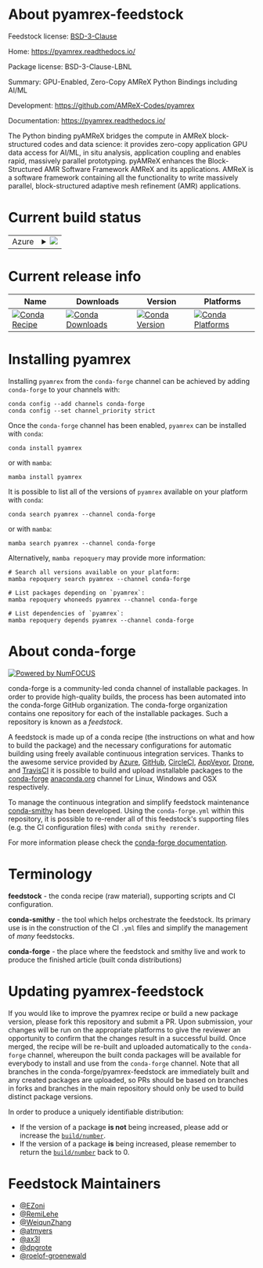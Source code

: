 About pyamrex-feedstock
=======================

Feedstock license: [BSD-3-Clause](https://github.com/conda-forge/pyamrex-feedstock/blob/main/LICENSE.txt)

Home: https://pyamrex.readthedocs.io/

Package license: BSD-3-Clause-LBNL

Summary: GPU-Enabled, Zero-Copy AMReX Python Bindings including AI/ML

Development: https://github.com/AMReX-Codes/pyamrex

Documentation: https://pyamrex.readthedocs.io/

The Python binding pyAMReX bridges the compute in AMReX block-structured
codes and data science: it provides zero-copy application GPU data access
for AI/ML, in situ analysis, application coupling and enables rapid,
massively parallel prototyping. pyAMReX enhances the Block-Structured AMR
Software Framework AMReX and its applications.
AMReX is a software framework containing all the functionality to write
massively parallel, block-structured adaptive mesh refinement (AMR)
applications.

Current build status
====================


<table>
    
  <tr>
    <td>Azure</td>
    <td>
      <details>
        <summary>
          <a href="https://dev.azure.com/conda-forge/feedstock-builds/_build/latest?definitionId=20615&branchName=main">
            <img src="https://dev.azure.com/conda-forge/feedstock-builds/_apis/build/status/pyamrex-feedstock?branchName=main">
          </a>
        </summary>
        <table>
          <thead><tr><th>Variant</th><th>Status</th></tr></thead>
          <tbody><tr>
              <td>linux_64_mpimpichnumpy2.0python3.10.____cpython</td>
              <td>
                <a href="https://dev.azure.com/conda-forge/feedstock-builds/_build/latest?definitionId=20615&branchName=main">
                  <img src="https://dev.azure.com/conda-forge/feedstock-builds/_apis/build/status/pyamrex-feedstock?branchName=main&jobName=linux&configuration=linux%20linux_64_mpimpichnumpy2.0python3.10.____cpython" alt="variant">
                </a>
              </td>
            </tr><tr>
              <td>linux_64_mpimpichnumpy2.0python3.11.____cpython</td>
              <td>
                <a href="https://dev.azure.com/conda-forge/feedstock-builds/_build/latest?definitionId=20615&branchName=main">
                  <img src="https://dev.azure.com/conda-forge/feedstock-builds/_apis/build/status/pyamrex-feedstock?branchName=main&jobName=linux&configuration=linux%20linux_64_mpimpichnumpy2.0python3.11.____cpython" alt="variant">
                </a>
              </td>
            </tr><tr>
              <td>linux_64_mpimpichnumpy2.0python3.12.____cpython</td>
              <td>
                <a href="https://dev.azure.com/conda-forge/feedstock-builds/_build/latest?definitionId=20615&branchName=main">
                  <img src="https://dev.azure.com/conda-forge/feedstock-builds/_apis/build/status/pyamrex-feedstock?branchName=main&jobName=linux&configuration=linux%20linux_64_mpimpichnumpy2.0python3.12.____cpython" alt="variant">
                </a>
              </td>
            </tr><tr>
              <td>linux_64_mpimpichnumpy2.0python3.9.____cpython</td>
              <td>
                <a href="https://dev.azure.com/conda-forge/feedstock-builds/_build/latest?definitionId=20615&branchName=main">
                  <img src="https://dev.azure.com/conda-forge/feedstock-builds/_apis/build/status/pyamrex-feedstock?branchName=main&jobName=linux&configuration=linux%20linux_64_mpimpichnumpy2.0python3.9.____cpython" alt="variant">
                </a>
              </td>
            </tr><tr>
              <td>linux_64_mpimpichnumpy2python3.13.____cp313</td>
              <td>
                <a href="https://dev.azure.com/conda-forge/feedstock-builds/_build/latest?definitionId=20615&branchName=main">
                  <img src="https://dev.azure.com/conda-forge/feedstock-builds/_apis/build/status/pyamrex-feedstock?branchName=main&jobName=linux&configuration=linux%20linux_64_mpimpichnumpy2python3.13.____cp313" alt="variant">
                </a>
              </td>
            </tr><tr>
              <td>linux_64_mpinompinumpy2.0python3.10.____cpython</td>
              <td>
                <a href="https://dev.azure.com/conda-forge/feedstock-builds/_build/latest?definitionId=20615&branchName=main">
                  <img src="https://dev.azure.com/conda-forge/feedstock-builds/_apis/build/status/pyamrex-feedstock?branchName=main&jobName=linux&configuration=linux%20linux_64_mpinompinumpy2.0python3.10.____cpython" alt="variant">
                </a>
              </td>
            </tr><tr>
              <td>linux_64_mpinompinumpy2.0python3.11.____cpython</td>
              <td>
                <a href="https://dev.azure.com/conda-forge/feedstock-builds/_build/latest?definitionId=20615&branchName=main">
                  <img src="https://dev.azure.com/conda-forge/feedstock-builds/_apis/build/status/pyamrex-feedstock?branchName=main&jobName=linux&configuration=linux%20linux_64_mpinompinumpy2.0python3.11.____cpython" alt="variant">
                </a>
              </td>
            </tr><tr>
              <td>linux_64_mpinompinumpy2.0python3.12.____cpython</td>
              <td>
                <a href="https://dev.azure.com/conda-forge/feedstock-builds/_build/latest?definitionId=20615&branchName=main">
                  <img src="https://dev.azure.com/conda-forge/feedstock-builds/_apis/build/status/pyamrex-feedstock?branchName=main&jobName=linux&configuration=linux%20linux_64_mpinompinumpy2.0python3.12.____cpython" alt="variant">
                </a>
              </td>
            </tr><tr>
              <td>linux_64_mpinompinumpy2.0python3.9.____cpython</td>
              <td>
                <a href="https://dev.azure.com/conda-forge/feedstock-builds/_build/latest?definitionId=20615&branchName=main">
                  <img src="https://dev.azure.com/conda-forge/feedstock-builds/_apis/build/status/pyamrex-feedstock?branchName=main&jobName=linux&configuration=linux%20linux_64_mpinompinumpy2.0python3.9.____cpython" alt="variant">
                </a>
              </td>
            </tr><tr>
              <td>linux_64_mpinompinumpy2python3.13.____cp313</td>
              <td>
                <a href="https://dev.azure.com/conda-forge/feedstock-builds/_build/latest?definitionId=20615&branchName=main">
                  <img src="https://dev.azure.com/conda-forge/feedstock-builds/_apis/build/status/pyamrex-feedstock?branchName=main&jobName=linux&configuration=linux%20linux_64_mpinompinumpy2python3.13.____cp313" alt="variant">
                </a>
              </td>
            </tr><tr>
              <td>linux_64_mpiopenmpinumpy2.0python3.10.____cpython</td>
              <td>
                <a href="https://dev.azure.com/conda-forge/feedstock-builds/_build/latest?definitionId=20615&branchName=main">
                  <img src="https://dev.azure.com/conda-forge/feedstock-builds/_apis/build/status/pyamrex-feedstock?branchName=main&jobName=linux&configuration=linux%20linux_64_mpiopenmpinumpy2.0python3.10.____cpython" alt="variant">
                </a>
              </td>
            </tr><tr>
              <td>linux_64_mpiopenmpinumpy2.0python3.11.____cpython</td>
              <td>
                <a href="https://dev.azure.com/conda-forge/feedstock-builds/_build/latest?definitionId=20615&branchName=main">
                  <img src="https://dev.azure.com/conda-forge/feedstock-builds/_apis/build/status/pyamrex-feedstock?branchName=main&jobName=linux&configuration=linux%20linux_64_mpiopenmpinumpy2.0python3.11.____cpython" alt="variant">
                </a>
              </td>
            </tr><tr>
              <td>linux_64_mpiopenmpinumpy2.0python3.12.____cpython</td>
              <td>
                <a href="https://dev.azure.com/conda-forge/feedstock-builds/_build/latest?definitionId=20615&branchName=main">
                  <img src="https://dev.azure.com/conda-forge/feedstock-builds/_apis/build/status/pyamrex-feedstock?branchName=main&jobName=linux&configuration=linux%20linux_64_mpiopenmpinumpy2.0python3.12.____cpython" alt="variant">
                </a>
              </td>
            </tr><tr>
              <td>linux_64_mpiopenmpinumpy2.0python3.9.____cpython</td>
              <td>
                <a href="https://dev.azure.com/conda-forge/feedstock-builds/_build/latest?definitionId=20615&branchName=main">
                  <img src="https://dev.azure.com/conda-forge/feedstock-builds/_apis/build/status/pyamrex-feedstock?branchName=main&jobName=linux&configuration=linux%20linux_64_mpiopenmpinumpy2.0python3.9.____cpython" alt="variant">
                </a>
              </td>
            </tr><tr>
              <td>linux_64_mpiopenmpinumpy2python3.13.____cp313</td>
              <td>
                <a href="https://dev.azure.com/conda-forge/feedstock-builds/_build/latest?definitionId=20615&branchName=main">
                  <img src="https://dev.azure.com/conda-forge/feedstock-builds/_apis/build/status/pyamrex-feedstock?branchName=main&jobName=linux&configuration=linux%20linux_64_mpiopenmpinumpy2python3.13.____cp313" alt="variant">
                </a>
              </td>
            </tr><tr>
              <td>linux_aarch64_mpimpichnumpy2.0python3.10.____cpython</td>
              <td>
                <a href="https://dev.azure.com/conda-forge/feedstock-builds/_build/latest?definitionId=20615&branchName=main">
                  <img src="https://dev.azure.com/conda-forge/feedstock-builds/_apis/build/status/pyamrex-feedstock?branchName=main&jobName=linux&configuration=linux%20linux_aarch64_mpimpichnumpy2.0python3.10.____cpython" alt="variant">
                </a>
              </td>
            </tr><tr>
              <td>linux_aarch64_mpimpichnumpy2.0python3.11.____cpython</td>
              <td>
                <a href="https://dev.azure.com/conda-forge/feedstock-builds/_build/latest?definitionId=20615&branchName=main">
                  <img src="https://dev.azure.com/conda-forge/feedstock-builds/_apis/build/status/pyamrex-feedstock?branchName=main&jobName=linux&configuration=linux%20linux_aarch64_mpimpichnumpy2.0python3.11.____cpython" alt="variant">
                </a>
              </td>
            </tr><tr>
              <td>linux_aarch64_mpimpichnumpy2.0python3.12.____cpython</td>
              <td>
                <a href="https://dev.azure.com/conda-forge/feedstock-builds/_build/latest?definitionId=20615&branchName=main">
                  <img src="https://dev.azure.com/conda-forge/feedstock-builds/_apis/build/status/pyamrex-feedstock?branchName=main&jobName=linux&configuration=linux%20linux_aarch64_mpimpichnumpy2.0python3.12.____cpython" alt="variant">
                </a>
              </td>
            </tr><tr>
              <td>linux_aarch64_mpimpichnumpy2.0python3.9.____cpython</td>
              <td>
                <a href="https://dev.azure.com/conda-forge/feedstock-builds/_build/latest?definitionId=20615&branchName=main">
                  <img src="https://dev.azure.com/conda-forge/feedstock-builds/_apis/build/status/pyamrex-feedstock?branchName=main&jobName=linux&configuration=linux%20linux_aarch64_mpimpichnumpy2.0python3.9.____cpython" alt="variant">
                </a>
              </td>
            </tr><tr>
              <td>linux_aarch64_mpimpichnumpy2python3.13.____cp313</td>
              <td>
                <a href="https://dev.azure.com/conda-forge/feedstock-builds/_build/latest?definitionId=20615&branchName=main">
                  <img src="https://dev.azure.com/conda-forge/feedstock-builds/_apis/build/status/pyamrex-feedstock?branchName=main&jobName=linux&configuration=linux%20linux_aarch64_mpimpichnumpy2python3.13.____cp313" alt="variant">
                </a>
              </td>
            </tr><tr>
              <td>linux_aarch64_mpinompinumpy2.0python3.10.____cpython</td>
              <td>
                <a href="https://dev.azure.com/conda-forge/feedstock-builds/_build/latest?definitionId=20615&branchName=main">
                  <img src="https://dev.azure.com/conda-forge/feedstock-builds/_apis/build/status/pyamrex-feedstock?branchName=main&jobName=linux&configuration=linux%20linux_aarch64_mpinompinumpy2.0python3.10.____cpython" alt="variant">
                </a>
              </td>
            </tr><tr>
              <td>linux_aarch64_mpinompinumpy2.0python3.11.____cpython</td>
              <td>
                <a href="https://dev.azure.com/conda-forge/feedstock-builds/_build/latest?definitionId=20615&branchName=main">
                  <img src="https://dev.azure.com/conda-forge/feedstock-builds/_apis/build/status/pyamrex-feedstock?branchName=main&jobName=linux&configuration=linux%20linux_aarch64_mpinompinumpy2.0python3.11.____cpython" alt="variant">
                </a>
              </td>
            </tr><tr>
              <td>linux_aarch64_mpinompinumpy2.0python3.12.____cpython</td>
              <td>
                <a href="https://dev.azure.com/conda-forge/feedstock-builds/_build/latest?definitionId=20615&branchName=main">
                  <img src="https://dev.azure.com/conda-forge/feedstock-builds/_apis/build/status/pyamrex-feedstock?branchName=main&jobName=linux&configuration=linux%20linux_aarch64_mpinompinumpy2.0python3.12.____cpython" alt="variant">
                </a>
              </td>
            </tr><tr>
              <td>linux_aarch64_mpinompinumpy2.0python3.9.____cpython</td>
              <td>
                <a href="https://dev.azure.com/conda-forge/feedstock-builds/_build/latest?definitionId=20615&branchName=main">
                  <img src="https://dev.azure.com/conda-forge/feedstock-builds/_apis/build/status/pyamrex-feedstock?branchName=main&jobName=linux&configuration=linux%20linux_aarch64_mpinompinumpy2.0python3.9.____cpython" alt="variant">
                </a>
              </td>
            </tr><tr>
              <td>linux_aarch64_mpinompinumpy2python3.13.____cp313</td>
              <td>
                <a href="https://dev.azure.com/conda-forge/feedstock-builds/_build/latest?definitionId=20615&branchName=main">
                  <img src="https://dev.azure.com/conda-forge/feedstock-builds/_apis/build/status/pyamrex-feedstock?branchName=main&jobName=linux&configuration=linux%20linux_aarch64_mpinompinumpy2python3.13.____cp313" alt="variant">
                </a>
              </td>
            </tr><tr>
              <td>linux_aarch64_mpiopenmpinumpy2.0python3.10.____cpython</td>
              <td>
                <a href="https://dev.azure.com/conda-forge/feedstock-builds/_build/latest?definitionId=20615&branchName=main">
                  <img src="https://dev.azure.com/conda-forge/feedstock-builds/_apis/build/status/pyamrex-feedstock?branchName=main&jobName=linux&configuration=linux%20linux_aarch64_mpiopenmpinumpy2.0python3.10.____cpython" alt="variant">
                </a>
              </td>
            </tr><tr>
              <td>linux_aarch64_mpiopenmpinumpy2.0python3.11.____cpython</td>
              <td>
                <a href="https://dev.azure.com/conda-forge/feedstock-builds/_build/latest?definitionId=20615&branchName=main">
                  <img src="https://dev.azure.com/conda-forge/feedstock-builds/_apis/build/status/pyamrex-feedstock?branchName=main&jobName=linux&configuration=linux%20linux_aarch64_mpiopenmpinumpy2.0python3.11.____cpython" alt="variant">
                </a>
              </td>
            </tr><tr>
              <td>linux_aarch64_mpiopenmpinumpy2.0python3.12.____cpython</td>
              <td>
                <a href="https://dev.azure.com/conda-forge/feedstock-builds/_build/latest?definitionId=20615&branchName=main">
                  <img src="https://dev.azure.com/conda-forge/feedstock-builds/_apis/build/status/pyamrex-feedstock?branchName=main&jobName=linux&configuration=linux%20linux_aarch64_mpiopenmpinumpy2.0python3.12.____cpython" alt="variant">
                </a>
              </td>
            </tr><tr>
              <td>linux_aarch64_mpiopenmpinumpy2.0python3.9.____cpython</td>
              <td>
                <a href="https://dev.azure.com/conda-forge/feedstock-builds/_build/latest?definitionId=20615&branchName=main">
                  <img src="https://dev.azure.com/conda-forge/feedstock-builds/_apis/build/status/pyamrex-feedstock?branchName=main&jobName=linux&configuration=linux%20linux_aarch64_mpiopenmpinumpy2.0python3.9.____cpython" alt="variant">
                </a>
              </td>
            </tr><tr>
              <td>linux_aarch64_mpiopenmpinumpy2python3.13.____cp313</td>
              <td>
                <a href="https://dev.azure.com/conda-forge/feedstock-builds/_build/latest?definitionId=20615&branchName=main">
                  <img src="https://dev.azure.com/conda-forge/feedstock-builds/_apis/build/status/pyamrex-feedstock?branchName=main&jobName=linux&configuration=linux%20linux_aarch64_mpiopenmpinumpy2python3.13.____cp313" alt="variant">
                </a>
              </td>
            </tr><tr>
              <td>linux_ppc64le_mpimpichnumpy2.0python3.10.____cpython</td>
              <td>
                <a href="https://dev.azure.com/conda-forge/feedstock-builds/_build/latest?definitionId=20615&branchName=main">
                  <img src="https://dev.azure.com/conda-forge/feedstock-builds/_apis/build/status/pyamrex-feedstock?branchName=main&jobName=linux&configuration=linux%20linux_ppc64le_mpimpichnumpy2.0python3.10.____cpython" alt="variant">
                </a>
              </td>
            </tr><tr>
              <td>linux_ppc64le_mpimpichnumpy2.0python3.11.____cpython</td>
              <td>
                <a href="https://dev.azure.com/conda-forge/feedstock-builds/_build/latest?definitionId=20615&branchName=main">
                  <img src="https://dev.azure.com/conda-forge/feedstock-builds/_apis/build/status/pyamrex-feedstock?branchName=main&jobName=linux&configuration=linux%20linux_ppc64le_mpimpichnumpy2.0python3.11.____cpython" alt="variant">
                </a>
              </td>
            </tr><tr>
              <td>linux_ppc64le_mpimpichnumpy2.0python3.12.____cpython</td>
              <td>
                <a href="https://dev.azure.com/conda-forge/feedstock-builds/_build/latest?definitionId=20615&branchName=main">
                  <img src="https://dev.azure.com/conda-forge/feedstock-builds/_apis/build/status/pyamrex-feedstock?branchName=main&jobName=linux&configuration=linux%20linux_ppc64le_mpimpichnumpy2.0python3.12.____cpython" alt="variant">
                </a>
              </td>
            </tr><tr>
              <td>linux_ppc64le_mpimpichnumpy2.0python3.9.____cpython</td>
              <td>
                <a href="https://dev.azure.com/conda-forge/feedstock-builds/_build/latest?definitionId=20615&branchName=main">
                  <img src="https://dev.azure.com/conda-forge/feedstock-builds/_apis/build/status/pyamrex-feedstock?branchName=main&jobName=linux&configuration=linux%20linux_ppc64le_mpimpichnumpy2.0python3.9.____cpython" alt="variant">
                </a>
              </td>
            </tr><tr>
              <td>linux_ppc64le_mpimpichnumpy2python3.13.____cp313</td>
              <td>
                <a href="https://dev.azure.com/conda-forge/feedstock-builds/_build/latest?definitionId=20615&branchName=main">
                  <img src="https://dev.azure.com/conda-forge/feedstock-builds/_apis/build/status/pyamrex-feedstock?branchName=main&jobName=linux&configuration=linux%20linux_ppc64le_mpimpichnumpy2python3.13.____cp313" alt="variant">
                </a>
              </td>
            </tr><tr>
              <td>linux_ppc64le_mpinompinumpy2.0python3.10.____cpython</td>
              <td>
                <a href="https://dev.azure.com/conda-forge/feedstock-builds/_build/latest?definitionId=20615&branchName=main">
                  <img src="https://dev.azure.com/conda-forge/feedstock-builds/_apis/build/status/pyamrex-feedstock?branchName=main&jobName=linux&configuration=linux%20linux_ppc64le_mpinompinumpy2.0python3.10.____cpython" alt="variant">
                </a>
              </td>
            </tr><tr>
              <td>linux_ppc64le_mpinompinumpy2.0python3.11.____cpython</td>
              <td>
                <a href="https://dev.azure.com/conda-forge/feedstock-builds/_build/latest?definitionId=20615&branchName=main">
                  <img src="https://dev.azure.com/conda-forge/feedstock-builds/_apis/build/status/pyamrex-feedstock?branchName=main&jobName=linux&configuration=linux%20linux_ppc64le_mpinompinumpy2.0python3.11.____cpython" alt="variant">
                </a>
              </td>
            </tr><tr>
              <td>linux_ppc64le_mpinompinumpy2.0python3.12.____cpython</td>
              <td>
                <a href="https://dev.azure.com/conda-forge/feedstock-builds/_build/latest?definitionId=20615&branchName=main">
                  <img src="https://dev.azure.com/conda-forge/feedstock-builds/_apis/build/status/pyamrex-feedstock?branchName=main&jobName=linux&configuration=linux%20linux_ppc64le_mpinompinumpy2.0python3.12.____cpython" alt="variant">
                </a>
              </td>
            </tr><tr>
              <td>linux_ppc64le_mpinompinumpy2.0python3.9.____cpython</td>
              <td>
                <a href="https://dev.azure.com/conda-forge/feedstock-builds/_build/latest?definitionId=20615&branchName=main">
                  <img src="https://dev.azure.com/conda-forge/feedstock-builds/_apis/build/status/pyamrex-feedstock?branchName=main&jobName=linux&configuration=linux%20linux_ppc64le_mpinompinumpy2.0python3.9.____cpython" alt="variant">
                </a>
              </td>
            </tr><tr>
              <td>linux_ppc64le_mpinompinumpy2python3.13.____cp313</td>
              <td>
                <a href="https://dev.azure.com/conda-forge/feedstock-builds/_build/latest?definitionId=20615&branchName=main">
                  <img src="https://dev.azure.com/conda-forge/feedstock-builds/_apis/build/status/pyamrex-feedstock?branchName=main&jobName=linux&configuration=linux%20linux_ppc64le_mpinompinumpy2python3.13.____cp313" alt="variant">
                </a>
              </td>
            </tr><tr>
              <td>linux_ppc64le_mpiopenmpinumpy2.0python3.10.____cpython</td>
              <td>
                <a href="https://dev.azure.com/conda-forge/feedstock-builds/_build/latest?definitionId=20615&branchName=main">
                  <img src="https://dev.azure.com/conda-forge/feedstock-builds/_apis/build/status/pyamrex-feedstock?branchName=main&jobName=linux&configuration=linux%20linux_ppc64le_mpiopenmpinumpy2.0python3.10.____cpython" alt="variant">
                </a>
              </td>
            </tr><tr>
              <td>linux_ppc64le_mpiopenmpinumpy2.0python3.11.____cpython</td>
              <td>
                <a href="https://dev.azure.com/conda-forge/feedstock-builds/_build/latest?definitionId=20615&branchName=main">
                  <img src="https://dev.azure.com/conda-forge/feedstock-builds/_apis/build/status/pyamrex-feedstock?branchName=main&jobName=linux&configuration=linux%20linux_ppc64le_mpiopenmpinumpy2.0python3.11.____cpython" alt="variant">
                </a>
              </td>
            </tr><tr>
              <td>linux_ppc64le_mpiopenmpinumpy2.0python3.12.____cpython</td>
              <td>
                <a href="https://dev.azure.com/conda-forge/feedstock-builds/_build/latest?definitionId=20615&branchName=main">
                  <img src="https://dev.azure.com/conda-forge/feedstock-builds/_apis/build/status/pyamrex-feedstock?branchName=main&jobName=linux&configuration=linux%20linux_ppc64le_mpiopenmpinumpy2.0python3.12.____cpython" alt="variant">
                </a>
              </td>
            </tr><tr>
              <td>linux_ppc64le_mpiopenmpinumpy2.0python3.9.____cpython</td>
              <td>
                <a href="https://dev.azure.com/conda-forge/feedstock-builds/_build/latest?definitionId=20615&branchName=main">
                  <img src="https://dev.azure.com/conda-forge/feedstock-builds/_apis/build/status/pyamrex-feedstock?branchName=main&jobName=linux&configuration=linux%20linux_ppc64le_mpiopenmpinumpy2.0python3.9.____cpython" alt="variant">
                </a>
              </td>
            </tr><tr>
              <td>linux_ppc64le_mpiopenmpinumpy2python3.13.____cp313</td>
              <td>
                <a href="https://dev.azure.com/conda-forge/feedstock-builds/_build/latest?definitionId=20615&branchName=main">
                  <img src="https://dev.azure.com/conda-forge/feedstock-builds/_apis/build/status/pyamrex-feedstock?branchName=main&jobName=linux&configuration=linux%20linux_ppc64le_mpiopenmpinumpy2python3.13.____cp313" alt="variant">
                </a>
              </td>
            </tr><tr>
              <td>osx_64_mpimpichnumpy2.0python3.10.____cpython</td>
              <td>
                <a href="https://dev.azure.com/conda-forge/feedstock-builds/_build/latest?definitionId=20615&branchName=main">
                  <img src="https://dev.azure.com/conda-forge/feedstock-builds/_apis/build/status/pyamrex-feedstock?branchName=main&jobName=osx&configuration=osx%20osx_64_mpimpichnumpy2.0python3.10.____cpython" alt="variant">
                </a>
              </td>
            </tr><tr>
              <td>osx_64_mpimpichnumpy2.0python3.11.____cpython</td>
              <td>
                <a href="https://dev.azure.com/conda-forge/feedstock-builds/_build/latest?definitionId=20615&branchName=main">
                  <img src="https://dev.azure.com/conda-forge/feedstock-builds/_apis/build/status/pyamrex-feedstock?branchName=main&jobName=osx&configuration=osx%20osx_64_mpimpichnumpy2.0python3.11.____cpython" alt="variant">
                </a>
              </td>
            </tr><tr>
              <td>osx_64_mpimpichnumpy2.0python3.12.____cpython</td>
              <td>
                <a href="https://dev.azure.com/conda-forge/feedstock-builds/_build/latest?definitionId=20615&branchName=main">
                  <img src="https://dev.azure.com/conda-forge/feedstock-builds/_apis/build/status/pyamrex-feedstock?branchName=main&jobName=osx&configuration=osx%20osx_64_mpimpichnumpy2.0python3.12.____cpython" alt="variant">
                </a>
              </td>
            </tr><tr>
              <td>osx_64_mpimpichnumpy2.0python3.9.____cpython</td>
              <td>
                <a href="https://dev.azure.com/conda-forge/feedstock-builds/_build/latest?definitionId=20615&branchName=main">
                  <img src="https://dev.azure.com/conda-forge/feedstock-builds/_apis/build/status/pyamrex-feedstock?branchName=main&jobName=osx&configuration=osx%20osx_64_mpimpichnumpy2.0python3.9.____cpython" alt="variant">
                </a>
              </td>
            </tr><tr>
              <td>osx_64_mpimpichnumpy2python3.13.____cp313</td>
              <td>
                <a href="https://dev.azure.com/conda-forge/feedstock-builds/_build/latest?definitionId=20615&branchName=main">
                  <img src="https://dev.azure.com/conda-forge/feedstock-builds/_apis/build/status/pyamrex-feedstock?branchName=main&jobName=osx&configuration=osx%20osx_64_mpimpichnumpy2python3.13.____cp313" alt="variant">
                </a>
              </td>
            </tr><tr>
              <td>osx_64_mpinompinumpy2.0python3.10.____cpython</td>
              <td>
                <a href="https://dev.azure.com/conda-forge/feedstock-builds/_build/latest?definitionId=20615&branchName=main">
                  <img src="https://dev.azure.com/conda-forge/feedstock-builds/_apis/build/status/pyamrex-feedstock?branchName=main&jobName=osx&configuration=osx%20osx_64_mpinompinumpy2.0python3.10.____cpython" alt="variant">
                </a>
              </td>
            </tr><tr>
              <td>osx_64_mpinompinumpy2.0python3.11.____cpython</td>
              <td>
                <a href="https://dev.azure.com/conda-forge/feedstock-builds/_build/latest?definitionId=20615&branchName=main">
                  <img src="https://dev.azure.com/conda-forge/feedstock-builds/_apis/build/status/pyamrex-feedstock?branchName=main&jobName=osx&configuration=osx%20osx_64_mpinompinumpy2.0python3.11.____cpython" alt="variant">
                </a>
              </td>
            </tr><tr>
              <td>osx_64_mpinompinumpy2.0python3.12.____cpython</td>
              <td>
                <a href="https://dev.azure.com/conda-forge/feedstock-builds/_build/latest?definitionId=20615&branchName=main">
                  <img src="https://dev.azure.com/conda-forge/feedstock-builds/_apis/build/status/pyamrex-feedstock?branchName=main&jobName=osx&configuration=osx%20osx_64_mpinompinumpy2.0python3.12.____cpython" alt="variant">
                </a>
              </td>
            </tr><tr>
              <td>osx_64_mpinompinumpy2.0python3.9.____cpython</td>
              <td>
                <a href="https://dev.azure.com/conda-forge/feedstock-builds/_build/latest?definitionId=20615&branchName=main">
                  <img src="https://dev.azure.com/conda-forge/feedstock-builds/_apis/build/status/pyamrex-feedstock?branchName=main&jobName=osx&configuration=osx%20osx_64_mpinompinumpy2.0python3.9.____cpython" alt="variant">
                </a>
              </td>
            </tr><tr>
              <td>osx_64_mpinompinumpy2python3.13.____cp313</td>
              <td>
                <a href="https://dev.azure.com/conda-forge/feedstock-builds/_build/latest?definitionId=20615&branchName=main">
                  <img src="https://dev.azure.com/conda-forge/feedstock-builds/_apis/build/status/pyamrex-feedstock?branchName=main&jobName=osx&configuration=osx%20osx_64_mpinompinumpy2python3.13.____cp313" alt="variant">
                </a>
              </td>
            </tr><tr>
              <td>osx_64_mpiopenmpinumpy2.0python3.10.____cpython</td>
              <td>
                <a href="https://dev.azure.com/conda-forge/feedstock-builds/_build/latest?definitionId=20615&branchName=main">
                  <img src="https://dev.azure.com/conda-forge/feedstock-builds/_apis/build/status/pyamrex-feedstock?branchName=main&jobName=osx&configuration=osx%20osx_64_mpiopenmpinumpy2.0python3.10.____cpython" alt="variant">
                </a>
              </td>
            </tr><tr>
              <td>osx_64_mpiopenmpinumpy2.0python3.11.____cpython</td>
              <td>
                <a href="https://dev.azure.com/conda-forge/feedstock-builds/_build/latest?definitionId=20615&branchName=main">
                  <img src="https://dev.azure.com/conda-forge/feedstock-builds/_apis/build/status/pyamrex-feedstock?branchName=main&jobName=osx&configuration=osx%20osx_64_mpiopenmpinumpy2.0python3.11.____cpython" alt="variant">
                </a>
              </td>
            </tr><tr>
              <td>osx_64_mpiopenmpinumpy2.0python3.12.____cpython</td>
              <td>
                <a href="https://dev.azure.com/conda-forge/feedstock-builds/_build/latest?definitionId=20615&branchName=main">
                  <img src="https://dev.azure.com/conda-forge/feedstock-builds/_apis/build/status/pyamrex-feedstock?branchName=main&jobName=osx&configuration=osx%20osx_64_mpiopenmpinumpy2.0python3.12.____cpython" alt="variant">
                </a>
              </td>
            </tr><tr>
              <td>osx_64_mpiopenmpinumpy2.0python3.9.____cpython</td>
              <td>
                <a href="https://dev.azure.com/conda-forge/feedstock-builds/_build/latest?definitionId=20615&branchName=main">
                  <img src="https://dev.azure.com/conda-forge/feedstock-builds/_apis/build/status/pyamrex-feedstock?branchName=main&jobName=osx&configuration=osx%20osx_64_mpiopenmpinumpy2.0python3.9.____cpython" alt="variant">
                </a>
              </td>
            </tr><tr>
              <td>osx_64_mpiopenmpinumpy2python3.13.____cp313</td>
              <td>
                <a href="https://dev.azure.com/conda-forge/feedstock-builds/_build/latest?definitionId=20615&branchName=main">
                  <img src="https://dev.azure.com/conda-forge/feedstock-builds/_apis/build/status/pyamrex-feedstock?branchName=main&jobName=osx&configuration=osx%20osx_64_mpiopenmpinumpy2python3.13.____cp313" alt="variant">
                </a>
              </td>
            </tr><tr>
              <td>osx_arm64_mpimpichnumpy2.0python3.10.____cpython</td>
              <td>
                <a href="https://dev.azure.com/conda-forge/feedstock-builds/_build/latest?definitionId=20615&branchName=main">
                  <img src="https://dev.azure.com/conda-forge/feedstock-builds/_apis/build/status/pyamrex-feedstock?branchName=main&jobName=osx&configuration=osx%20osx_arm64_mpimpichnumpy2.0python3.10.____cpython" alt="variant">
                </a>
              </td>
            </tr><tr>
              <td>osx_arm64_mpimpichnumpy2.0python3.11.____cpython</td>
              <td>
                <a href="https://dev.azure.com/conda-forge/feedstock-builds/_build/latest?definitionId=20615&branchName=main">
                  <img src="https://dev.azure.com/conda-forge/feedstock-builds/_apis/build/status/pyamrex-feedstock?branchName=main&jobName=osx&configuration=osx%20osx_arm64_mpimpichnumpy2.0python3.11.____cpython" alt="variant">
                </a>
              </td>
            </tr><tr>
              <td>osx_arm64_mpimpichnumpy2.0python3.12.____cpython</td>
              <td>
                <a href="https://dev.azure.com/conda-forge/feedstock-builds/_build/latest?definitionId=20615&branchName=main">
                  <img src="https://dev.azure.com/conda-forge/feedstock-builds/_apis/build/status/pyamrex-feedstock?branchName=main&jobName=osx&configuration=osx%20osx_arm64_mpimpichnumpy2.0python3.12.____cpython" alt="variant">
                </a>
              </td>
            </tr><tr>
              <td>osx_arm64_mpimpichnumpy2.0python3.9.____cpython</td>
              <td>
                <a href="https://dev.azure.com/conda-forge/feedstock-builds/_build/latest?definitionId=20615&branchName=main">
                  <img src="https://dev.azure.com/conda-forge/feedstock-builds/_apis/build/status/pyamrex-feedstock?branchName=main&jobName=osx&configuration=osx%20osx_arm64_mpimpichnumpy2.0python3.9.____cpython" alt="variant">
                </a>
              </td>
            </tr><tr>
              <td>osx_arm64_mpimpichnumpy2python3.13.____cp313</td>
              <td>
                <a href="https://dev.azure.com/conda-forge/feedstock-builds/_build/latest?definitionId=20615&branchName=main">
                  <img src="https://dev.azure.com/conda-forge/feedstock-builds/_apis/build/status/pyamrex-feedstock?branchName=main&jobName=osx&configuration=osx%20osx_arm64_mpimpichnumpy2python3.13.____cp313" alt="variant">
                </a>
              </td>
            </tr><tr>
              <td>osx_arm64_mpinompinumpy2.0python3.10.____cpython</td>
              <td>
                <a href="https://dev.azure.com/conda-forge/feedstock-builds/_build/latest?definitionId=20615&branchName=main">
                  <img src="https://dev.azure.com/conda-forge/feedstock-builds/_apis/build/status/pyamrex-feedstock?branchName=main&jobName=osx&configuration=osx%20osx_arm64_mpinompinumpy2.0python3.10.____cpython" alt="variant">
                </a>
              </td>
            </tr><tr>
              <td>osx_arm64_mpinompinumpy2.0python3.11.____cpython</td>
              <td>
                <a href="https://dev.azure.com/conda-forge/feedstock-builds/_build/latest?definitionId=20615&branchName=main">
                  <img src="https://dev.azure.com/conda-forge/feedstock-builds/_apis/build/status/pyamrex-feedstock?branchName=main&jobName=osx&configuration=osx%20osx_arm64_mpinompinumpy2.0python3.11.____cpython" alt="variant">
                </a>
              </td>
            </tr><tr>
              <td>osx_arm64_mpinompinumpy2.0python3.12.____cpython</td>
              <td>
                <a href="https://dev.azure.com/conda-forge/feedstock-builds/_build/latest?definitionId=20615&branchName=main">
                  <img src="https://dev.azure.com/conda-forge/feedstock-builds/_apis/build/status/pyamrex-feedstock?branchName=main&jobName=osx&configuration=osx%20osx_arm64_mpinompinumpy2.0python3.12.____cpython" alt="variant">
                </a>
              </td>
            </tr><tr>
              <td>osx_arm64_mpinompinumpy2.0python3.9.____cpython</td>
              <td>
                <a href="https://dev.azure.com/conda-forge/feedstock-builds/_build/latest?definitionId=20615&branchName=main">
                  <img src="https://dev.azure.com/conda-forge/feedstock-builds/_apis/build/status/pyamrex-feedstock?branchName=main&jobName=osx&configuration=osx%20osx_arm64_mpinompinumpy2.0python3.9.____cpython" alt="variant">
                </a>
              </td>
            </tr><tr>
              <td>osx_arm64_mpinompinumpy2python3.13.____cp313</td>
              <td>
                <a href="https://dev.azure.com/conda-forge/feedstock-builds/_build/latest?definitionId=20615&branchName=main">
                  <img src="https://dev.azure.com/conda-forge/feedstock-builds/_apis/build/status/pyamrex-feedstock?branchName=main&jobName=osx&configuration=osx%20osx_arm64_mpinompinumpy2python3.13.____cp313" alt="variant">
                </a>
              </td>
            </tr><tr>
              <td>osx_arm64_mpiopenmpinumpy2.0python3.10.____cpython</td>
              <td>
                <a href="https://dev.azure.com/conda-forge/feedstock-builds/_build/latest?definitionId=20615&branchName=main">
                  <img src="https://dev.azure.com/conda-forge/feedstock-builds/_apis/build/status/pyamrex-feedstock?branchName=main&jobName=osx&configuration=osx%20osx_arm64_mpiopenmpinumpy2.0python3.10.____cpython" alt="variant">
                </a>
              </td>
            </tr><tr>
              <td>osx_arm64_mpiopenmpinumpy2.0python3.11.____cpython</td>
              <td>
                <a href="https://dev.azure.com/conda-forge/feedstock-builds/_build/latest?definitionId=20615&branchName=main">
                  <img src="https://dev.azure.com/conda-forge/feedstock-builds/_apis/build/status/pyamrex-feedstock?branchName=main&jobName=osx&configuration=osx%20osx_arm64_mpiopenmpinumpy2.0python3.11.____cpython" alt="variant">
                </a>
              </td>
            </tr><tr>
              <td>osx_arm64_mpiopenmpinumpy2.0python3.12.____cpython</td>
              <td>
                <a href="https://dev.azure.com/conda-forge/feedstock-builds/_build/latest?definitionId=20615&branchName=main">
                  <img src="https://dev.azure.com/conda-forge/feedstock-builds/_apis/build/status/pyamrex-feedstock?branchName=main&jobName=osx&configuration=osx%20osx_arm64_mpiopenmpinumpy2.0python3.12.____cpython" alt="variant">
                </a>
              </td>
            </tr><tr>
              <td>osx_arm64_mpiopenmpinumpy2.0python3.9.____cpython</td>
              <td>
                <a href="https://dev.azure.com/conda-forge/feedstock-builds/_build/latest?definitionId=20615&branchName=main">
                  <img src="https://dev.azure.com/conda-forge/feedstock-builds/_apis/build/status/pyamrex-feedstock?branchName=main&jobName=osx&configuration=osx%20osx_arm64_mpiopenmpinumpy2.0python3.9.____cpython" alt="variant">
                </a>
              </td>
            </tr><tr>
              <td>osx_arm64_mpiopenmpinumpy2python3.13.____cp313</td>
              <td>
                <a href="https://dev.azure.com/conda-forge/feedstock-builds/_build/latest?definitionId=20615&branchName=main">
                  <img src="https://dev.azure.com/conda-forge/feedstock-builds/_apis/build/status/pyamrex-feedstock?branchName=main&jobName=osx&configuration=osx%20osx_arm64_mpiopenmpinumpy2python3.13.____cp313" alt="variant">
                </a>
              </td>
            </tr><tr>
              <td>win_64_numpy2.0python3.10.____cpython</td>
              <td>
                <a href="https://dev.azure.com/conda-forge/feedstock-builds/_build/latest?definitionId=20615&branchName=main">
                  <img src="https://dev.azure.com/conda-forge/feedstock-builds/_apis/build/status/pyamrex-feedstock?branchName=main&jobName=win&configuration=win%20win_64_numpy2.0python3.10.____cpython" alt="variant">
                </a>
              </td>
            </tr><tr>
              <td>win_64_numpy2.0python3.11.____cpython</td>
              <td>
                <a href="https://dev.azure.com/conda-forge/feedstock-builds/_build/latest?definitionId=20615&branchName=main">
                  <img src="https://dev.azure.com/conda-forge/feedstock-builds/_apis/build/status/pyamrex-feedstock?branchName=main&jobName=win&configuration=win%20win_64_numpy2.0python3.11.____cpython" alt="variant">
                </a>
              </td>
            </tr><tr>
              <td>win_64_numpy2.0python3.12.____cpython</td>
              <td>
                <a href="https://dev.azure.com/conda-forge/feedstock-builds/_build/latest?definitionId=20615&branchName=main">
                  <img src="https://dev.azure.com/conda-forge/feedstock-builds/_apis/build/status/pyamrex-feedstock?branchName=main&jobName=win&configuration=win%20win_64_numpy2.0python3.12.____cpython" alt="variant">
                </a>
              </td>
            </tr><tr>
              <td>win_64_numpy2.0python3.9.____cpython</td>
              <td>
                <a href="https://dev.azure.com/conda-forge/feedstock-builds/_build/latest?definitionId=20615&branchName=main">
                  <img src="https://dev.azure.com/conda-forge/feedstock-builds/_apis/build/status/pyamrex-feedstock?branchName=main&jobName=win&configuration=win%20win_64_numpy2.0python3.9.____cpython" alt="variant">
                </a>
              </td>
            </tr><tr>
              <td>win_64_numpy2python3.13.____cp313</td>
              <td>
                <a href="https://dev.azure.com/conda-forge/feedstock-builds/_build/latest?definitionId=20615&branchName=main">
                  <img src="https://dev.azure.com/conda-forge/feedstock-builds/_apis/build/status/pyamrex-feedstock?branchName=main&jobName=win&configuration=win%20win_64_numpy2python3.13.____cp313" alt="variant">
                </a>
              </td>
            </tr>
          </tbody>
        </table>
      </details>
    </td>
  </tr>
</table>

Current release info
====================

| Name | Downloads | Version | Platforms |
| --- | --- | --- | --- |
| [![Conda Recipe](https://img.shields.io/badge/recipe-pyamrex-green.svg)](https://anaconda.org/conda-forge/pyamrex) | [![Conda Downloads](https://img.shields.io/conda/dn/conda-forge/pyamrex.svg)](https://anaconda.org/conda-forge/pyamrex) | [![Conda Version](https://img.shields.io/conda/vn/conda-forge/pyamrex.svg)](https://anaconda.org/conda-forge/pyamrex) | [![Conda Platforms](https://img.shields.io/conda/pn/conda-forge/pyamrex.svg)](https://anaconda.org/conda-forge/pyamrex) |

Installing pyamrex
==================

Installing `pyamrex` from the `conda-forge` channel can be achieved by adding `conda-forge` to your channels with:

```
conda config --add channels conda-forge
conda config --set channel_priority strict
```

Once the `conda-forge` channel has been enabled, `pyamrex` can be installed with `conda`:

```
conda install pyamrex
```

or with `mamba`:

```
mamba install pyamrex
```

It is possible to list all of the versions of `pyamrex` available on your platform with `conda`:

```
conda search pyamrex --channel conda-forge
```

or with `mamba`:

```
mamba search pyamrex --channel conda-forge
```

Alternatively, `mamba repoquery` may provide more information:

```
# Search all versions available on your platform:
mamba repoquery search pyamrex --channel conda-forge

# List packages depending on `pyamrex`:
mamba repoquery whoneeds pyamrex --channel conda-forge

# List dependencies of `pyamrex`:
mamba repoquery depends pyamrex --channel conda-forge
```


About conda-forge
=================

[![Powered by
NumFOCUS](https://img.shields.io/badge/powered%20by-NumFOCUS-orange.svg?style=flat&colorA=E1523D&colorB=007D8A)](https://numfocus.org)

conda-forge is a community-led conda channel of installable packages.
In order to provide high-quality builds, the process has been automated into the
conda-forge GitHub organization. The conda-forge organization contains one repository
for each of the installable packages. Such a repository is known as a *feedstock*.

A feedstock is made up of a conda recipe (the instructions on what and how to build
the package) and the necessary configurations for automatic building using freely
available continuous integration services. Thanks to the awesome service provided by
[Azure](https://azure.microsoft.com/en-us/services/devops/), [GitHub](https://github.com/),
[CircleCI](https://circleci.com/), [AppVeyor](https://www.appveyor.com/),
[Drone](https://cloud.drone.io/welcome), and [TravisCI](https://travis-ci.com/)
it is possible to build and upload installable packages to the
[conda-forge](https://anaconda.org/conda-forge) [anaconda.org](https://anaconda.org/)
channel for Linux, Windows and OSX respectively.

To manage the continuous integration and simplify feedstock maintenance
[conda-smithy](https://github.com/conda-forge/conda-smithy) has been developed.
Using the ``conda-forge.yml`` within this repository, it is possible to re-render all of
this feedstock's supporting files (e.g. the CI configuration files) with ``conda smithy rerender``.

For more information please check the [conda-forge documentation](https://conda-forge.org/docs/).

Terminology
===========

**feedstock** - the conda recipe (raw material), supporting scripts and CI configuration.

**conda-smithy** - the tool which helps orchestrate the feedstock.
                   Its primary use is in the construction of the CI ``.yml`` files
                   and simplify the management of *many* feedstocks.

**conda-forge** - the place where the feedstock and smithy live and work to
                  produce the finished article (built conda distributions)


Updating pyamrex-feedstock
==========================

If you would like to improve the pyamrex recipe or build a new
package version, please fork this repository and submit a PR. Upon submission,
your changes will be run on the appropriate platforms to give the reviewer an
opportunity to confirm that the changes result in a successful build. Once
merged, the recipe will be re-built and uploaded automatically to the
`conda-forge` channel, whereupon the built conda packages will be available for
everybody to install and use from the `conda-forge` channel.
Note that all branches in the conda-forge/pyamrex-feedstock are
immediately built and any created packages are uploaded, so PRs should be based
on branches in forks and branches in the main repository should only be used to
build distinct package versions.

In order to produce a uniquely identifiable distribution:
 * If the version of a package **is not** being increased, please add or increase
   the [``build/number``](https://docs.conda.io/projects/conda-build/en/latest/resources/define-metadata.html#build-number-and-string).
 * If the version of a package **is** being increased, please remember to return
   the [``build/number``](https://docs.conda.io/projects/conda-build/en/latest/resources/define-metadata.html#build-number-and-string)
   back to 0.

Feedstock Maintainers
=====================

* [@EZoni](https://github.com/EZoni/)
* [@RemiLehe](https://github.com/RemiLehe/)
* [@WeiqunZhang](https://github.com/WeiqunZhang/)
* [@atmyers](https://github.com/atmyers/)
* [@ax3l](https://github.com/ax3l/)
* [@dpgrote](https://github.com/dpgrote/)
* [@roelof-groenewald](https://github.com/roelof-groenewald/)

